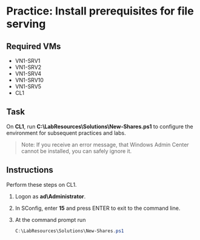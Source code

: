 # Practice: Install prerequisites for file serving

## Required VMs

* VN1-SRV1
* VN1-SRV2
* VN1-SRV4
* VN1-SRV10
* VN1-SRV5
* CL1

## Task

On **CL1**, run **C:\LabResources\Solutions\New-Shares.ps1** to configure the environment for subsequent practices and labs.

> Note: If you receive an error message, that Windows Admin Center cannot be installed, you can safely ignore it.

## Instructions

Perform these steps on CL1.

1. Logon as **ad\Administrator**.
1. In SConfig, enter **15** and press ENTER to exit to the command line.
1. At the command prompt run

    ````powershell
    C:\LabResources\Solutions\New-Shares.ps1
    ````
